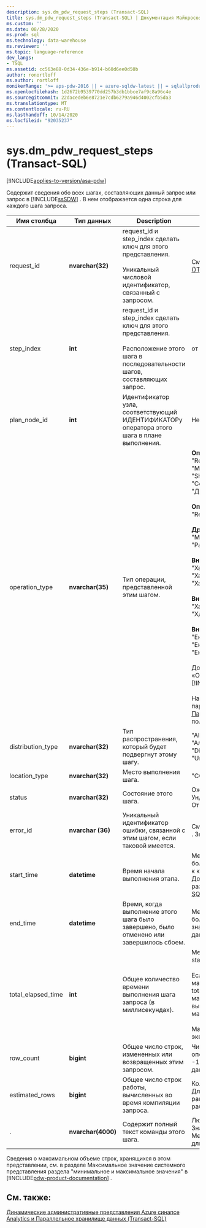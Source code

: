 ```yaml
---
description: sys.dm_pdw_request_steps (Transact-SQL)
title: sys.dm_pdw_request_steps (Transact-SQL) | Документация Майкрософт
ms.custom: ''
ms.date: 08/28/2020
ms.prod: sql
ms.technology: data-warehouse
ms.reviewer: ''
ms.topic: language-reference
dev_langs:
- TSQL
ms.assetid: cc563e88-0d34-436e-b914-b60d6ee0d50b
author: ronortloff
ms.author: rortloff
monikerRange: '>= aps-pdw-2016 || = azure-sqldw-latest || = sqlallproducts-allversions'
ms.openlocfilehash: 1d2672b9539770dd257b3db1bbce7af9c8a96c4e
ms.sourcegitcommit: 22dacedeb6e8721e7cdb6279a946d4002cfb5da3
ms.translationtype: MT
ms.contentlocale: ru-RU
ms.lasthandoff: 10/14/2020
ms.locfileid: "92035237"
---
```

# <a name="sysdm_pdw_request_steps-transact-sql"></a>sys.dm_pdw_request_steps (Transact-SQL)
[!INCLUDE[applies-to-version/asa-pdw](../../includes/applies-to-version/asa-pdw.md)]

  Содержит сведения обо всех шагах, составляющих данный запрос или запрос в [!INCLUDE[ssSDW](../../includes/sssdw-md.md)] . В нем отображается одна строка для каждого шага запроса.  
  
|Имя столбца|Тип данных|Description|Диапазон|  
|-----------------|---------------|-----------------|-----------|  
|request_id|**nvarchar(32)**|request_id и step_index сделать ключ для этого представления.<br /><br /> Уникальный числовой идентификатор, связанный с запросом.|См. request_id в [sys.dm_pdw_exec_requests &#40;&#41;Transact-SQL ](../../relational-databases/system-dynamic-management-views/sys-dm-pdw-exec-requests-transact-sql.md).|  
|step_index|**int**|request_id и step_index сделать ключ для этого представления.<br /><br /> Расположение этого шага в последовательности шагов, составляющих запрос.|от 0 до (n – 1) для запроса с n шагами.|  
|plan_node_id|**int**|Идентификатор узла, соответствующий ИДЕНТИФИКАТОРу оператора этого шага в плане выполнения.|Нет|  
|operation_type|**nvarchar(35)**|Тип операции, представленной этим шагом.|**Операции с планом запросов DMS:** "ReturnOperation", "PartitionMoveOperation", "MoveOperation", "BroadcastMoveOperation", "ShuffleMoveOperation", "TrimMoveOperation", "CopyOperation", "Дистрибутерепликатедтаблемовеоператион"<br /><br /> **Операции плана запроса SQL:** "OnOperation", "RemoteOperation"<br /><br /> **Другие операции плана запроса:** "Метадатакреатеоператион", "Рандомидоператион"<br /><br /> **Внешние операции для операций чтения:** "Хадупшуффлеоператион", "Хадупраундробиноператион", "Хадупброадкастоператион"<br /><br /> **Внешние операции для MapReduce:** "Хадупжобоператион", "Хдфсделетеоператион"<br /><br /> **Внешние операции записи:** "Екстерналекспортдистрибутедоператион", "Екстерналекспортрепликатедоператион", "Екстерналекспортконтролоператион"<br /><br /> Дополнительные сведения см. в разделе «Основные сведения о планах запросов» в [!INCLUDE[pdw-product-documentation](../../includes/pdw-product-documentation-md.md)] . <br /><br />  На план запроса также могут повлиять параметры базы данных.  Проверьте [Параметры ALTER DATABASE SET](../../t-sql/statements/alter-database-transact-sql-set-options.md?bc=%252fazure%252fsql-data-warehouse%252fbreadcrumb%252ftoc.json&toc=%252fazure%252fsql-data-warehouse%252ftoc.json&view=azure-sqldw-latest) для получения дополнительных сведений.|  
|distribution_type|**nvarchar(32)**|Тип распространения, который будет подвергнут этому шагу.|"AllNodes", "Аллдистрибутионс", "Аллкомпутенодес", "ComputeNode", "Distribution", "Субсетнодес", "Distribution", "Unspecified"|  
|location_type|**nvarchar(32)**|Место выполнения шага.|"COMPUTE", "Control", "DMS"|  
|status|**nvarchar(32)**|Состояние этого шага.|Ожидание, выполнение, завершение, сбой, Ундофаилед, Пендингканцел, отменено, Отмена, прервано|  
|error_id|**nvarchar (36)**|Уникальный идентификатор ошибки, связанной с этим шагом, если таковой имеется.|См. error_id [sys.dm_pdw_errors &#40;&#41;Transact-SQL ](../../relational-databases/system-dynamic-management-views/sys-dm-pdw-errors-transact-sql.md). Значение NULL, если ошибка не возникла.|  
|start_time|**datetime**|Время начала выполнения этапа.|Меньше или равно текущему времени и больше или равно end_compile_time запроса, к которому относится этот шаг. Дополнительные сведения о запросах см. в разделе [sys.dm_pdw_exec_requests &#40;Transact-SQL&#41;](../../relational-databases/system-dynamic-management-views/sys-dm-pdw-exec-requests-transact-sql.md).|  
|end_time|**datetime**|Время, когда выполнение этого шага было завершено, было отменено или завершилось сбоем.|Меньше или равно текущему времени и больше или равно start_time. Задайте значение NULL для шагов, выполняемых в данный момент или в очереди.|  
|total_elapsed_time|**int**|Общее количество времени выполнения шага запроса (в миллисекундах).|Между 0 и разностью между end_time и start_time. 0 для шагов в очереди.<br /><br /> Если total_elapsed_time превышает максимальное значение для целого числа, total_elapsed_time будет продолжать быть максимальным значением. Это условие выдаст предупреждение "превышено максимальное значение".<br /><br /> Максимальное значение в миллисекундах эквивалентно 24,8 дням.|  
|row_count|**bigint**|Общее число строк, измененных или возвращенных этим запросом.|Число строк, затронутых шагом.  Для шагов операций с данными больше или равно нулю.  -1 для действий, которые не работают с данными.|  
|estimated_rows|**bigint**|Общее число строк работы, вычисленных во время компиляции запроса.|Количество строк, предполагаемое на шаге.  Для шагов операций с данными больше или равно нулю.  -1 для действий, которые не работают с данными.|  
|.|**nvarchar(4000)**|Содержит полный текст команды этого шага.|Любая допустимая строка запроса для шага. Значение NULL, если операция имеет тип Метадатакреатеоператион. Усекается, если длиннее 4000 символов.|  
  
 Сведения о максимальном объеме строк, хранящихся в этом представлении, см. в разделе Максимальное значение системного представления раздела "минимальное и максимальное значения" в [!INCLUDE[pdw-product-documentation](../../includes/pdw-product-documentation-md.md)] .  
  
## <a name="see-also"></a>См. также:  
 [Динамические административные представления Azure синапсе Analytics и Параллельное хранилище данных &#40;Transact-SQL&#41;](../../relational-databases/system-dynamic-management-views/sql-and-parallel-data-warehouse-dynamic-management-views.md)  
  
